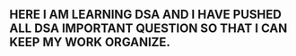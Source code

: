 ## HERE I AM LEARNING DSA AND I HAVE PUSHED ALL DSA IMPORTANT QUESTION SO THAT I CAN KEEP MY WORK ORGANIZE.
